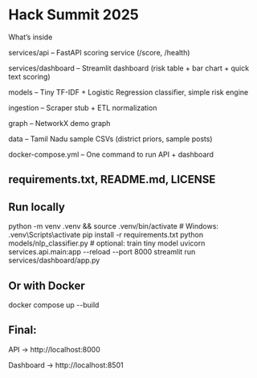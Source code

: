 # Hack Summit 2025
What’s inside

services/api – FastAPI scoring service (/score, /health)

services/dashboard – Streamlit dashboard (risk table + bar chart + quick text scoring)

models – Tiny TF-IDF + Logistic Regression classifier, simple risk engine

ingestion – Scraper stub + ETL normalization

graph – NetworkX demo graph

data – Tamil Nadu sample CSVs (district priors, sample posts)

docker-compose.yml – One command to run API + dashboard

requirements.txt, README.md, LICENSE
----------------------------------------------------------------------------------------------
Run locally
----------
python -m venv .venv && source .venv/bin/activate    # Windows: .venv\Scripts\activate
pip install -r requirements.txt
python models/nlp_classifier.py                       # optional: train tiny model
uvicorn services.api.main:app --reload --port 8000
streamlit run services/dashboard/app.py

Or with Docker
-------------
docker compose up --build


Final:
-----

API → http://localhost:8000

Dashboard → http://localhost:8501
